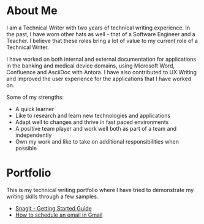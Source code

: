 # About Me
I am a Technical Writer with two years of technical writing experience. In the past, I have worn other hats as well - that of a Software Engineer and a Teacher. I believe that these roles bring a lot of value to my current role of a Technical Writer. 

I have worked on both internal and external documentation for applications in the banking and medical device domains, using Microsoft Word, Confluence and AsciiDoc with Antora. I have also contributed to UX Writing and improved the user experience for the applications that I have worked on.

Some of my strengths:
- A quick learner
- Like to research and learn new technologies and applications
- Adapt well to changes and thrive in fast paced environments
- A positive team player and work well both as part of a team and independently
- Own my work and like to take on additional responsibilities when possible 

# Portfolio
This is my technical writing portfolio where I have tried to demonstrate my writing skills through a few samples.
- [Snagit - Getting Started Guide](https://github.com/ShreyaMamadapur/Portfolio/blob/main/getting-started-guides/Snagit%20-%20Getting%20Started%20Guide.pdf)
- [How to schedule an email in Gmail](https://github.com/ShreyaMamadapur/Portfolio/blob/9ddd659de5d9fdd11ff577edd5698ea87b9a0b22/How-to%20guides/How%20to%20schedule%20an%20email%20in%20Gmail.md)
